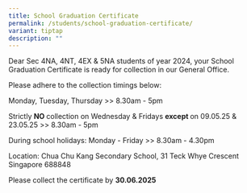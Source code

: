 ```yaml
---
title: School Graduation Certificate
permalink: /students/school-graduation-certificate/
variant: tiptap
description: ""
---
```

<p>Dear Sec 4NA, 4NT, 4EX &amp; 5NA students of year 2024, your School Graduation
Certificate is ready for collection in our General Office.</p>
<p>Please adhere to the collection timings below:</p>
<p>Monday, Tuesday, Thursday &gt;&gt; 8.30am - 5pm</p>
<p>Strictly <strong>NO </strong>collection on Wednesday &amp; Fridays <strong>except </strong>on
09.05.25 &amp; 23.05.25 &gt;&gt; 8.30am - 5pm</p>
<p>During school holidays: Monday - Friday &gt;&gt; 8.30am - 4.30pm</p>
<p>Location: Chua Chu Kang Secondary School, 31 Teck Whye Crescent Singapore
688848</p>
<p>Please collect the certificate by <strong>30.06.2025</strong>
</p>